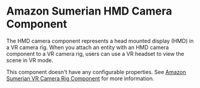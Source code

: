 # Amazon Sumerian HMD Camera Component<a name="entities-hmdcamera"></a>

The HMD camera component represents a head mounted display \(HMD\) in a VR camera rig\. When you attach an entity with an HMD camera component to a VR camera rig, users can use a VR headset to view the scene in VR mode\.

This component doesn't have any configurable properties\. See [Amazon Sumerian VR Camera Rig Component](entities-vrcamerarig.md) for more information\.